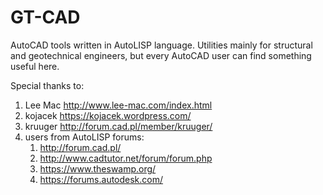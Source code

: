 # GT-CAD
AutoCAD tools written in AutoLISP language. Utilities mainly for structural and geotechnical engineers, 
but every AutoCAD user can find something useful here.

Special thanks to:  
1. Lee Mac http://www.lee-mac.com/index.html  
1. kojacek https://kojacek.wordpress.com/  
1. kruuger http://forum.cad.pl/member/kruuger/  
1. users from AutoLISP forums:  
   1. http://forum.cad.pl/  
   1. http://www.cadtutor.net/forum/forum.php  
   1. https://www.theswamp.org/  
   1. https://forums.autodesk.com/
